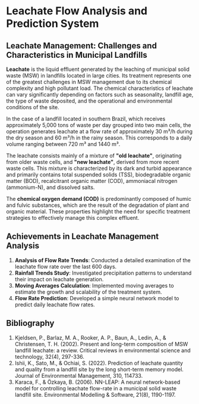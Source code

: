 # Leachate Flow Analysis and Prediction System

## Leachate Management: Challenges and Characteristics in Municipal Landfills

**Leachate** is the liquid effluent generated by the leaching of municipal solid waste (MSW) in landfills located in large cities. Its treatment represents one of the greatest challenges in MSW management due to its chemical complexity and high pollutant load. The chemical characteristics of leachate can vary significantly depending on factors such as seasonality, landfill age, the type of waste deposited, and the operational and environmental conditions of the site.

In the case of a landfill located in southern Brazil, which receives approximately 5,000 tons of waste per day grouped into two main cells, the operation generates leachate at a flow rate of approximately 30 m³/h during the dry season and 60 m³/h in the rainy season. This corresponds to a daily volume ranging between 720 m³ and 1440 m³.

The leachate consists mainly of a mixture of **"old leachate"**, originating from older waste cells, and **"new leachate"**, derived from more recent waste cells. This mixture is characterized by its dark and turbid appearance and primarily contains total suspended solids (TSS), biodegradable organic matter (BOD), recalcitrant organic matter (COD), ammoniacal nitrogen (ammonium-N), and dissolved salts.

The **chemical oxygen demand (COD)** is predominantly composed of humic and fulvic substances, which are the result of the degradation of plant and organic material. These properties highlight the need for specific treatment strategies to effectively manage this complex effluent.

## Achievements in Leachate Management Analysis

1. **Analysis of Flow Rate Trends**: Conducted a detailed examination of the leachate flow rate over the last 600 days.
2. **Rainfall Trends Study**: Investigated precipitation patterns to understand their impact on leachate generation.
3. **Moving Averages Calculation**: Implemented moving averages to estimate the growth and scalability of the treatment system.
4. **Flow Rate Prediction**: Developed a simple neural network model to predict daily leachate flow rates.

## Bibliography

1. Kjeldsen, P., Barlaz, M. A., Rooker, A. P., Baun, A., Ledin, A., & Christensen, T. H. (2002). Present and long-term composition of MSW landfill leachate: a review. Critical reviews in environmental science and technology, 32(4), 297-336.
2. Ishii, K., Sato, M., & Ochiai, S. (2022). Prediction of leachate quantity and quality from a landfill site by the long short-term memory model. Journal of Environmental Management, 310, 114733.
3. Karaca, F., & Özkaya, B. (2006). NN-LEAP: A neural network-based model for controlling leachate flow-rate in a municipal solid waste landfill site. Environmental Modelling & Software, 21(8), 1190-1197.
